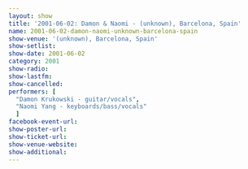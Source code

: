 ```yaml
---
layout: show
title: '2001-06-02: Damon & Naomi - (unknown), Barcelona, Spain'
name: 2001-06-02-damon-naomi-unknown-barcelona-spain
show-venue: '(unknown), Barcelona, Spain'
show-setlist: 
show-date: 2001-06-02
category: 2001
show-radio: 
show-lastfm: 
show-cancelled: 
performers: [
  "Damon Krukowski - guitar/vocals",
  "Naomi Yang - keyboards/bass/vocals"
  ]
facebook-event-url: 
show-poster-url: 
show-ticket-url: 
show-venue-website: 
show-additional: 
---
```


